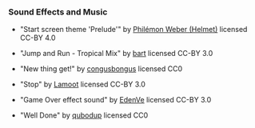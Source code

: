 ### Sound Effects and Music
- "Start screen theme 'Prelude'" by [Philémon Weber (Helmet)](https://opengameart.org/content/start-screen-theme-prelude) licensed CC-BY 4.0

- "Jump and Run - Tropical Mix" by [bart](https://opengameart.org/content/jump-and-run-tropical-mix) licensed CC-BY 3.0

- "New thing get!" by [congusbongus](https://opengameart.org/content/new-thing-get) licensed CC0

- "Stop" by [Lamoot](https://opengameart.org/content/stop) licensed CC-BY 3.0

- "Game Over effect sound" by [EdenVe](https://opengameart.org/content/game-over-effect-sound) licensed CC-BY 3.0

- "Well Done" by [qubodup](https://opengameart.org/content/well-done) licensed CC0
